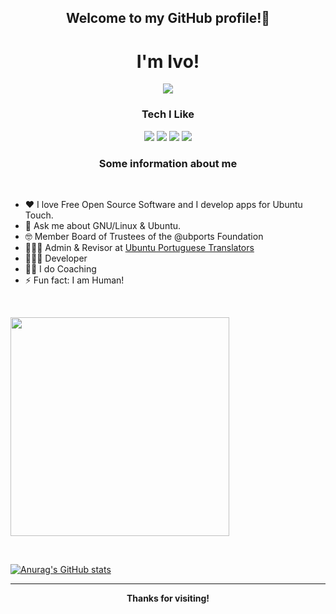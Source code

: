 <h2 align="center">Welcome to my GitHub profile!👋</h2>

<h1 align="center">I'm Ivo!</h1>

<p align="center"><img src="https://gpvc.arturio.dev/ivoxavier"></p>

<h3 align="center">Tech I Like</h3>

<p align='center'>
  <img src="https://img.shields.io/badge/Visual_Studio_Code-0078D4?style=for-the-badge&logo=visual%20studio%20code&logoColor=white"/>
  <img src="https://img.shields.io/badge/Ubuntu-E95420?style=for-the-badge&logo=ubuntu&logoColor=white"/>
  <img src="https://img.shields.io/badge/GitHub-100000?style=for-the-badge&logo=github&logoColor=white"/>
  <img src="https://img.shields.io/badge/Python-3776AB?style=for-the-badge&logo=python&logoColor=white"/><br>
</p>

<h3 align="center">Some information about me</h3>
<br>

- ♥ I love Free Open Source Software and I develop apps for Ubuntu Touch.
- 💬 Ask me about GNU/Linux & Ubuntu.
- 🤓 Member Board of Trustees of the @ubports Foundation 
- 🧙🏼‍♂️ Admin & Revisor at <a href="https://launchpad.net/~ivoxavier">Ubuntu Portuguese Translators</a>
- 🧑🏻‍💻 Developer
- 🧑‍🏫 I do Coaching
- ⚡ Fun fact: I am Human!

<br>

<p align='left'>
  <a href="#"><img src="https://github-readme-stats.vercel.app/api/top-langs/?username=ivoxavier&layout=compact&theme=dark" width="350"></a>
</p>

<br>

[![Anurag's GitHub stats](https://github-readme-stats.vercel.app/api?username=ivoxavier&show_icons=true&theme=dark)](https://github.com/anuraghazra/github-readme-stats)


---
<p align="center">
  <b>Thanks for visiting!</b>
</p>

<!---
ivoxavier/ivoxavier is a ✨ special ✨ repository because its `README.md` (this file) appears on your GitHub profile.
You can click the Preview link to take a look at your changes.
--->
